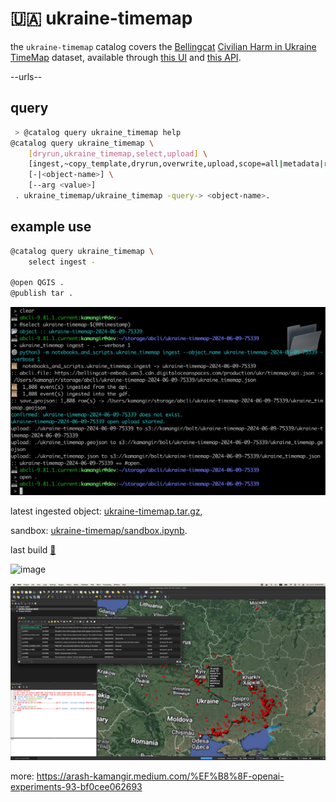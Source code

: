# 🇺🇦 ukraine-timemap

the `ukraine-timemap` catalog covers the [Bellingcat](https://www.bellingcat.com/) [Civilian Harm in Ukraine TimeMap](https://github.com/bellingcat/ukraine-timemap) dataset, available through [this UI](https://ukraine.bellingcat.com/) and [this API](https://bellingcat-embeds.ams3.cdn.digitaloceanspaces.com/production/ukr/timemap/api.json).

--urls--

## query

```bash
 > @catalog query ukraine_timemap help
@catalog query ukraine_timemap \
	[dryrun,ukraine_timemap,select,upload] \
	[ingest,~copy_template,dryrun,overwrite,upload,scope=all|metadata|rgb|rgbx|raster|<.jp2+.tif+.tiff>] \
	[-|<object-name>] \
	[--arg <value>]
 . ukraine_timemap/ukraine_timemap -query-> <object-name>.
```

## example use

```bash
@catalog query ukraine_timemap \
	select ingest -

@open QGIS .
@publish tar .
```

![image](https://github.com/kamangir/assets/blob/main/nbs/ukraine-timemap/ingest_log.png?raw=true)

latest ingested object: [ukraine-timemap.tar.gz](https://kamangir-public.s3.ca-central-1.amazonaws.com/ukraine_timemap.tar.gz), 

sandbox: [ukraine-timemap/sandbox.ipynb](./notebooks/ukraine-timemap/sandbox.ipynb).

last build [🔗](https://kamangir-public.s3.ca-central-1.amazonaws.com/ukraine_timemap/ukraine_timemap.png)

![image](https://kamangir-public.s3.ca-central-1.amazonaws.com/ukraine_timemap/ukraine_timemap.png)

![image](https://github.com/kamangir/assets/blob/main/nbs/ukraine-timemap/QGIS.png?raw=true)

more: https://arash-kamangir.medium.com/%EF%B8%8F-openai-experiments-93-bf0cee062693